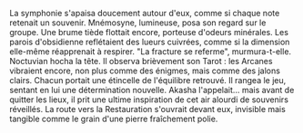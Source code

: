 La symphonie s'apaisa doucement autour d'eux,
comme si chaque note retenait un souvenir.
Mnémosyne, lumineuse, posa son regard sur le groupe.
Une brume tiède flottait encore, porteuse d'odeurs minérales.
Les parois d'obsidienne reflétaient des lueurs cuivrées,
comme si la dimension elle-même réapprenait à respirer.
"La fracture se referme", murmura-t-elle.
Noctuvian hocha la tête.
Il observa brièvement son Tarot :
les Arcanes vibraient encore,
non plus comme des énigmes, mais comme des jalons clairs.
Chacun portait une étincelle de l'équilibre retrouvé.
Il rangea le jeu, sentant en lui une détermination nouvelle.
Akasha l'appelait...
mais avant de quitter les lieux,
il prit une ultime inspiration de cet air alourdi de souvenirs réveillés.
La route vers la Restauration s'ouvrait devant eux,
invisible mais tangible comme le grain d'une pierre fraîchement polie.
